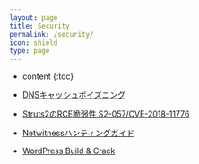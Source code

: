 ```yaml
---
layout: page
title: Security
permalink: /security/
icon: shield
type: page
---
```


* content
{:toc}

* [DNSキャッシュポイズニング](dns_cache_poizoning)

* [Struts2のRCE脆弱性 S2-057/CVE-2018-11776](cve201811776)

* [Netwitnessハンティングガイド](netwitness_hunting_guide)

* [WordPress Build & Crack](wordpress)
